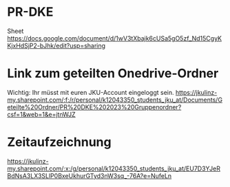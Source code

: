 # PR-DKE
Sheet
https://docs.google.com/document/d/1wV3tXbajk6cUSa5gO5zf_Nd15CgyKKjxHdSjP2-bJhk/edit?usp=sharing

# Link zum geteilten Onedrive-Ordner
Wichtig: Ihr müsst mit euren JKU-Account eingeloggt sein.
https://jkulinz-my.sharepoint.com/:f:/r/personal/k12043350_students_jku_at/Documents/Geteilte%20Ordner/PR%20DKE%202023%20Gruppenordner?csf=1&web=1&e=jtnWJZ

# Zeitaufzeichnung
https://jkulinz-my.sharepoint.com/:x:/g/personal/k12043350_students_jku_at/EU7D3YJeRBdNsA3LX3SLlP0BxeUkhurGTyd3nW3sq_-76A?e=NufeLn
